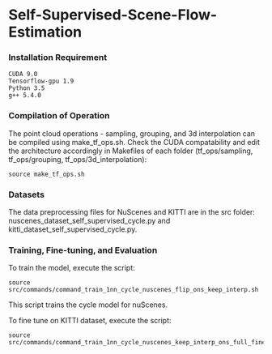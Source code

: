 # Self-Supervised-Scene-Flow-Estimation

### Installation Requirement
   ```
   CUDA 9.0  
   Tensorflow-gpu 1.9
   Python 3.5
   g++ 5.4.0
   ```
### Compilation of Operation
   The point cloud operations - sampling, grouping, and 3d interpolation can be compiled using make_tf_ops.sh. Check the CUDA compatability and edit the architecture accordingly in Makefiles of each folder (tf_ops/sampling, tf_ops/grouping, tf_ops/3d_interpolation):
   
   ```
   source make_tf_ops.sh
   ```
   
### Datasets
   The data preprocessing files for NuScenes and KITTI are in the src folder: nuscenes_dataset_self_supervised_cycle.py and kitti_dataset_self_supervised_cycle.py. 
  
### Training, Fine-tuning, and Evaluation
   To train the model, execute the script:
   ```
   source src/commands/command_train_1nn_cycle_nuscenes_flip_ons_keep_interp.sh
   ```
   This script trains the cycle model for nuScenes.
   
   To fine tune on KITTI dataset, execute the script:
   ```
   source src/commands/command_train_1nn_cycle_nuscenes_keep_interp_ons_full_fine_tune_kitti_1e4_cache.sh
   ```
   
   
   
    
